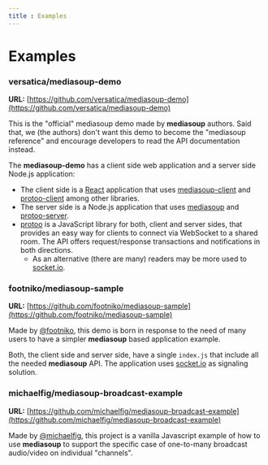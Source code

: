 ```yaml
---
title : Examples
---
```



# Examples


### versatica/mediasoup-demo

**URL:** [https://github.com/versatica/mediasoup-demo](https://github.com/versatica/mediasoup-demo)

This is the "official" mediasoup demo made by **mediasoup** authors. Said that, we (the authors) don't want this demo to become the "mediasoup reference" and encourage developers to read the API documentation instead.

The **mediasoup-demo** has a client side web application and a server side Node.js application:

* The client side is a [React](https://reactjs.org) application that uses [mediasoup-client](https://github.com/versatica/mediasoup-client) and [protoo-client](https://www.npmjs.com/package/protoo-client) among other libraries.
* The server side is a Node.js application that uses [mediasoup](https://github.com/versatica/mediasoup) and [protoo-server](https://www.npmjs.com/package/protoo-server).
* [protoo](https://protoojs.org) is a JavaScript library for both, client and server sides, that provides an easy way for clients to connect via WebSocket to a shared room. The API offers request/response transactions and notifications in both directions.
  - As an alternative (there are many) readers may be more used to [socket.io](https://socket.io).


### footniko/mediasoup-sample

**URL:** [https://github.com/footniko/mediasoup-sample](https://github.com/footniko/mediasoup-sample)

Made by [@footniko](https://github.com/footniko), this demo is born in response to the need of many users to have a simpler **mediasoup** based application example.

Both, the client side and server side, have a single `index.js` that include all the needed **mediasoup** API. The application uses [socket.io](https://socket.io) as signaling solution.


### michaelfig/mediasoup-broadcast-example

**URL:** [https://github.com/michaelfig/mediasoup-broadcast-example](https://github.com/michaelfig/mediasoup-broadcast-example)

Made by [@michaelfig](https://github.com/michaelfig), this project is a vanilla Javascript example of how to use **mediasoup** to support the specific case of one-to-many broadcast audio/video on individual "channels".

